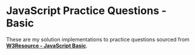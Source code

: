 # JavaScript Practice Questions - Basic

These are my solution implementations to practice questions sourced from **[W3Resource - JavaScript Basic][w3resource URL for Basic JS practice]**.



[w3resource URL for Basic JS practice]: https://www.w3resource.com/javascript-exercises/javascript-basic-exercises.php
